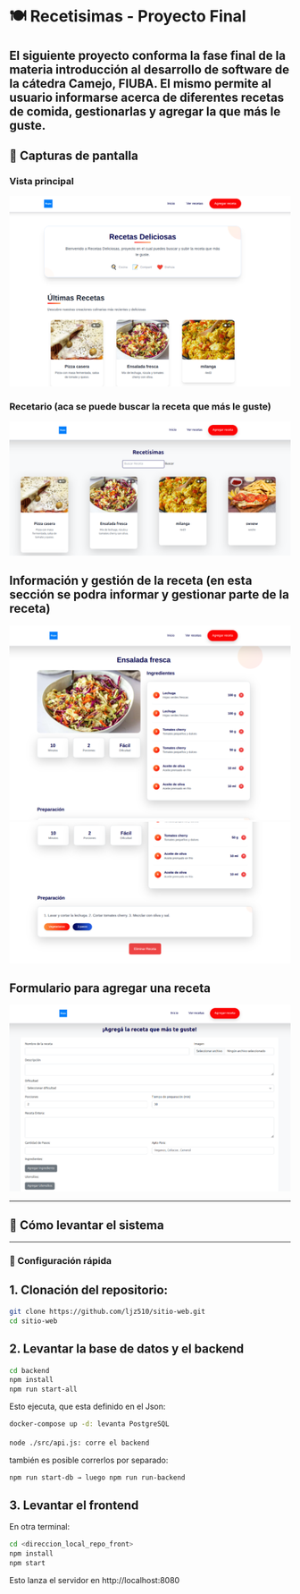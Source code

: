 # 🍽️ Recetisimas - Proyecto Final

El siguiente proyecto conforma la fase final de la materia introducción al desarrollo de software de la cátedra Camejo, FIUBA. El mismo permite al usuario informarse acerca de diferentes recetas de comida, gestionarlas y agregar la que más le guste.
---

## 📸 Capturas de pantalla


### Vista principal
![Vista principal](frontend/img/pag_principal.png)

### Recetario (aca se puede buscar la receta que más le guste)
![Recetario](frontend/img/recetario.png)

## Información y gestión de la receta (en esta sección se podra informar y gestionar parte de la receta)
![Detalle](frontend/img/receta_ej1_1.png)
![Detalle](frontend/img/receta_ej1_2.png)

## Formulario para agregar una receta 
![Formulario](frontend/img/formulario_receta.png)

---

## 🚀 Cómo levantar el sistema

---

### 🔧 Configuración rápida

## 1. Clonación del repositorio:

```bash
git clone https://github.com/ljz510/sitio-web.git
cd sitio-web
```

## 2. Levantar la base de datos y el backend
```bash
cd backend
npm install
npm run start-all
```
Esto ejecuta, que esta definido en el Json:
```bash
docker-compose up -d: levanta PostgreSQL

node ./src/api.js: corre el backend
```
también es posible correrlos por separado:
```bash
npm run start-db → luego npm run run-backend
```

## 3. Levantar el frontend
En otra terminal:

```bash
cd <direccion_local_repo_front>
npm install
npm start
```
Esto lanza el servidor en http://localhost:8080